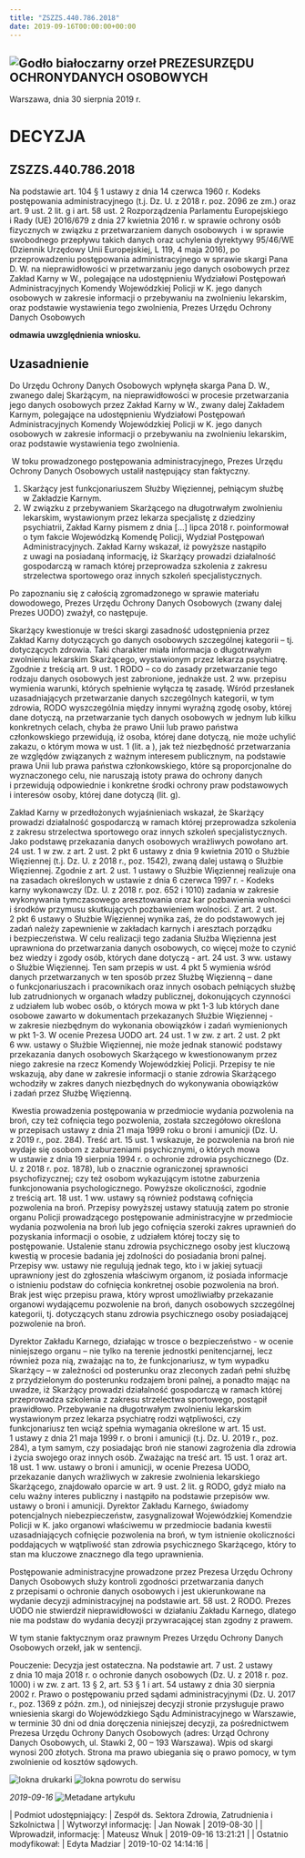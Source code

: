 ```yaml
---
title: "ZSZZS.440.786.2018"
date: 2019-09-16T00:00:00+00:00
---
```



![Godło białoczarny orzeł](/bundles/app/img/orzeł2.png)
PREZESURZĘDU OCHRONYDANYCH OSOBOWYCH
------------------------------------




 Warszawa, dnia 30
 sierpnia
 2019 r.
 


 DECYZJA
=========


ZSZZS.440.786.2018
------------------


Na podstawie art. 104 § 1 ustawy z dnia 14 czerwca 1960 r. Kodeks postępowania administracyjnego (t.j. Dz. U. z 2018 r. poz. 2096 ze zm.) oraz art. 9 ust. 2 lit. g i art. 58 ust. 2 Rozporządzenia Parlamentu Europejskiego i Rady (UE) 2016/679 z dnia 27 kwietnia 2016 r. w sprawie ochrony osób fizycznych w związku z przetwarzaniem danych osobowych  i w sprawie swobodnego przepływu takich danych oraz uchylenia dyrektywy 95/46/WE (Dziennik Urzędowy Unii Europejskiej, L 119, 4 maja 2016), po przeprowadzeniu postępowania administracyjnego w sprawie skargi Pana D. W. na nieprawidłowości w przetwarzaniu jego danych osobowych przez Zakład Karny w W., polegające na udostępnieniu Wydziałowi Postępowań Administracyjnych Komendy Wojewódzkiej Policji w K. jego danych osobowych w zakresie informacji o przebywaniu na zwolnieniu lekarskim, oraz podstawie wystawienia tego zwolnienia, Prezes Urzędu Ochrony Danych Osobowych


**odmawia uwzględnienia wniosku.**


Uzasadnienie
------------


Do Urzędu Ochrony Danych Osobowych wpłynęła skarga Pana D. W., zwanego dalej Skarżącym, na nieprawidłowości w procesie przetwarzania jego danych osobowych przez Zakład Karny w W., zwany dalej Zakładem Karnym, polegające na udostępnieniu Wydziałowi Postępowań Administracyjnych Komendy Wojewódzkiej Policji w K. jego danych osobowych w zakresie informacji o przebywaniu na zwolnieniu lekarskim, oraz podstawie wystawienia tego zwolnienia.


 W toku prowadzonego postępowania administracyjnego, Prezes Urzędu Ochrony Danych Osobowych ustalił następujący stan faktyczny.


1. Skarżący jest funkcjonariuszem Służby Więziennej, pełniącym służbę w Zakładzie Karnym.
2. W związku z przebywaniem Skarżącego na długotrwałym zwolnieniu lekarskim, wystawionym przez lekarza specjalistę z dziedziny psychiatrii, Zakład Karny pismem z dnia […] lipca 2018 r. poinformował o tym fakcie Wojewódzką Komendę Policji, Wydział Postępowań Administracyjnych. Zakład Karny wskazał, iż powyższe nastąpiło z uwagi na posiadaną informację, iż Skarżący prowadzi działalność gospodarczą w ramach której przeprowadza szkolenia z zakresu strzelectwa sportowego oraz innych szkoleń specjalistycznych.


Po zapoznaniu się z całością zgromadzonego w sprawie materiału dowodowego, Prezes Urzędu Ochrony Danych Osobowych (zwany dalej Prezes UODO) zważył, co następuje.


Skarżący kwestionuje w treści skargi zasadność udostępnienia przez Zakład Karny dotyczących go danych osobowych szczególnej kategorii – tj. dotyczących zdrowia. Taki charakter miała informacja o długotrwałym zwolnieniu lekarskim Skarżącego, wystawionym przez lekarza psychiatrę. Zgodnie z treścią art. 9 ust. 1 RODO – co do zasady przetwarzanie tego rodzaju danych osobowych jest zabronione, jednakże ust. 2 ww. przepisu wymienia warunki, których spełnienie wyłącza tę zasadę. Wśród przesłanek uzasadniających przetwarzanie danych szczególnych kategorii, w tym zdrowia, RODO wyszczególnia między innymi wyraźną zgodę osoby, której dane dotyczą, na przetwarzanie tych danych osobowych w jednym lub kilku konkretnych celach, chyba że prawo Unii lub prawo państwa członkowskiego przewidują, iż osoba, której dane dotyczą, nie może uchylić zakazu, o którym mowa w ust. 1 (lit. a ), jak też niezbędność przetwarzania ze względów związanych z ważnym interesem publicznym, na podstawie prawa Unii lub prawa państwa członkowskiego, które są proporcjonalne do wyznaczonego celu, nie naruszają istoty prawa do ochrony danych i przewidują odpowiednie i konkretne środki ochrony praw podstawowych i interesów osoby, której dane dotyczą (lit. g).


Zakład Karny w przedłożonych wyjaśnieniach wskazał, że Skarżący prowadzi działalność gospodarczą w ramach której przeprowadza szkolenia z zakresu strzelectwa sportowego oraz innych szkoleń specjalistycznych. Jako podstawę przekazania danych osobowych wrażliwych powołano art. 24 ust. 1 w zw. z art. 2 ust. 2 pkt 6 ustawy z dnia 9 kwietnia 2010 o Służbie Więziennej (t.j. Dz. U. z 2018 r., poz. 1542), zwaną dalej ustawą o Służbie Więziennej. Zgodnie z art. 2 ust. 1 ustawy o Służbie Więziennej realizuje ona na zasadach określonych w ustawie z dnia 6 czerwca 1997 r. - Kodeks karny wykonawczy (Dz. U. z 2018 r. poz. 652 i 1010) zadania w zakresie wykonywania tymczasowego aresztowania oraz kar pozbawienia wolności i środków przymusu skutkujących pozbawieniem wolności. Z art. 2 ust. 2 pkt 6 ustawy o Służbie Więziennej wynika zaś, że do podstawowych jej zadań należy zapewnienie w zakładach karnych i aresztach porządku i bezpieczeństwa. W celu realizacji tego zadania Służba Więzienna jest uprawniona do przetwarzania danych osobowych, co więcej może to czynić bez wiedzy i zgody osób, których dane dotyczą - art. 24 ust. 3 ww. ustawy o Służbie Więziennej. Ten sam przepis w ust. 4 pkt 5 wymienia wśród danych przetwarzanych w ten sposób przez Służbę Więzienną – dane o funkcjonariuszach i pracownikach oraz innych osobach pełniących służbę lub zatrudnionych w organach władzy publicznej, dokonujących czynności z udziałem lub wobec osób, o których mowa w pkt 1-3 lub których dane osobowe zawarto w dokumentach przekazanych Służbie Więziennej - w zakresie niezbędnym do wykonania obowiązków i zadań wymienionych w pkt 1-3. W ocenie Prezesa UODO art. 24 ust. 1 w zw. z art. 2 ust. 2 pkt 6 ww. ustawy o Służbie Więziennej, nie może jednak stanowić podstawy przekazania danych osobowych Skarżącego w kwestionowanym przez niego zakresie na rzecz Komendy Wojewódzkiej Policji. Przepisy te nie wskazują, aby dane w zakresie informacji o stanie zdrowia Skarżącego wchodziły w zakres danych niezbędnych do wykonywania obowiązków i zadań przez Służbę Więzienną.


 Kwestia prowadzenia postępowania w przedmiocie wydania pozwolenia na broń, czy też cofnięcia tego pozwolenia, została szczegółowo określona w przepisach ustawy z dnia 21 maja 1999 roku o broni i amunicji (Dz. U. z 2019 r., poz. 284). Treść art. 15 ust. 1 wskazuje, że pozwolenia na broń nie wydaje się osobom z zaburzeniami psychicznymi, o których mowa w ustawie z dnia 19 sierpnia 1994 r. o ochronie zdrowia psychicznego (Dz. U. z 2018 r. poz. 1878), lub o znacznie ograniczonej sprawności psychofizycznej; czy też osobom wykazującym istotne zaburzenia funkcjonowania psychologicznego. Powyższe okoliczności, zgodnie z treścią art. 18 ust. 1 ww. ustawy są również podstawą cofnięcia pozwolenia na broń. Przepisy powyższej ustawy statuują zatem po stronie organu Policji prowadzącego postępowanie administracyjne w przedmiocie wydania pozwolenia na broń lub jego cofnięcia szeroki zakres uprawnień do pozyskania informacji o osobie, z udziałem której toczy się to postępowanie. Ustalenie stanu zdrowia psychicznego osoby jest kluczową kwestią w procesie badania jej zdolności do posiadania broni palnej. Przepisy ww. ustawy nie regulują jednak tego, kto i w jakiej sytuacji uprawniony jest do zgłoszenia właściwym organom, iż posiada informacje o istnieniu podstaw do cofnięcia konkretnej osobie pozwolenia na broń. Brak jest więc przepisu prawa, który wprost umożliwiałby przekazanie organowi wydającemu pozwolenie na broń, danych osobowych szczególnej kategorii, tj. dotyczących stanu zdrowia psychicznego osoby posiadającej pozwolenie na broń.


Dyrektor Zakładu Karnego, działając w trosce o bezpieczeństwo - w ocenie niniejszego organu – nie tylko na terenie jednostki penitencjarnej, lecz również poza nią, zważając na to, że funkcjonariusz, w tym wypadku Skarżący – w zależności od posterunku oraz zleconych zadań pełni służbę z przydzielonym do posterunku rodzajem broni palnej, a ponadto mając na uwadze, iż Skarżący prowadzi działalność gospodarczą w ramach której przeprowadza szkolenia z zakresu strzelectwa sportowego, postąpił prawidłowo. Przebywanie na długotrwałym zwolnieniu lekarskim wystawionym przez lekarza psychiatrę rodzi wątpliwości, czy funkcjonariusz ten wciąż spełnia wymagania określone w art. 15 ust. 1 ustawy z dnia 21 maja 1999 r. o broni i amunicji (t.j. Dz. U. 2019 r., poz. 284), a tym samym, czy posiadając broń nie stanowi zagrożenia dla zdrowia i życia swojego oraz innych osób. Zważając na treść art. 15 ust. 1 oraz art. 18 ust. 1 ww. ustawy o broni i amunicji, w ocenie Prezesa UODO, przekazanie danych wrażliwych w zakresie zwolnienia lekarskiego Skarżącego, znajdowało oparcie w art. 9 ust. 2 lit. g RODO, gdyż miało na celu ważny interes publiczny i nastąpiło na podstawie przepisów ww. ustawy o broni i amunicji. Dyrektor Zakładu Karnego, świadomy potencjalnych niebezpieczeństw, zasygnalizował Wojewódzkiej Komendzie Policji w K. jako organowi właściwemu w przedmiocie badania kwestii uzasadniających cofnięcie pozwolenia na broń, w tym istnienie okoliczności poddających w wątpliwość stan zdrowia psychicznego Skarżącego, który to stan ma kluczowe znacznego dla tego uprawnienia.


Postępowanie administracyjne prowadzone przez Prezesa Urzędu Ochrony Danych Osobowych służy kontroli zgodności przetwarzania danych z przepisami o ochronie danych osobowych i jest ukierunkowane na wydanie decyzji administracyjnej na podstawie art. 58 ust. 2 RODO. Prezes UODO nie stwierdził nieprawidłowości w działaniu Zakładu Karnego, dlatego nie ma podstaw do wydania decyzji przywracającej stan zgodny z prawem.


W tym stanie faktycznym oraz prawnym Prezes Urzędu Ochrony Danych Osobowych orzekł, jak w sentencji.


Pouczenie: Decyzja jest ostateczna. Na podstawie art. 7 ust. 2 ustawy z dnia 10 maja 2018 r. o ochronie danych osobowych (Dz. U. z 2018 r. poz. 1000) i w zw. z art. 13 § 2, art. 53 § 1 i art. 54 ustawy z dnia 30 sierpnia 2002 r. Prawo o postępowaniu przed sądami administracyjnymi (Dz. U. 2017 r., poz. 1369 z późn. zm.), od niniejszej decyzji stronie przysługuje prawo wniesienia skargi do Wojewódzkiego Sądu Administracyjnego w Warszawie, w terminie 30 dni od dnia doręczenia niniejszej decyzji, za pośrednictwem Prezesa Urzędu Ochrony Danych Osobowych (adres: Urząd Ochrony Danych Osobowych, ul. Stawki 2, 00 – 193 Warszawa). Wpis od skargi wynosi 200 złotych. Strona ma prawo ubiegania się o prawo pomocy, w tym zwolnienie od kosztów sądowych.



![Iokna drukarki](/bundles/app/img/ico/print.svg "Kliknij aby zobaczyć wersję do wydruku.")
![Iokna powrotu do serwisu](/bundles/app/img/ico/back.svg "Kliknij aby wrócić do normalnej wersji serwisu.")


*2019-09-16*
![Metadane artykułu](/bundles/app/img/metadane-s3.png "Metadane artykułu")




| Podmiot udostępniający: | Zespół ds. Sektora Zdrowia, Zatrudnienia i Szkolnictwa |
| Wytworzył informację: | Jan Nowak | 2019-08-30 |
| Wprowadził‚ informację: | Mateusz Wnuk | 2019-09-16 13:21:21 |
| Ostatnio modyfikował: | Edyta Madziar | 2019-10-02 14:14:16 |


